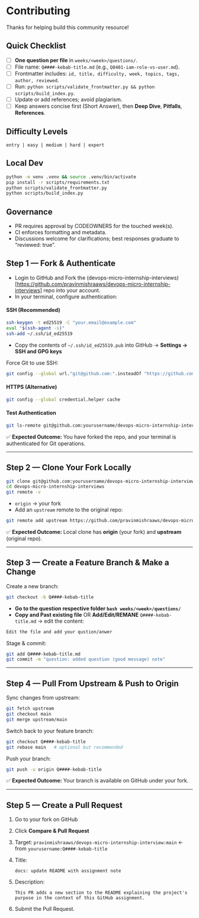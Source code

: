 # Contributing

Thanks for helping build this community resource!

## Quick Checklist
- [ ] **One question per file** in `weeks/<week>/questions/`.
- [ ] File name: `Q####-kebab-title.md` (e.g., `Q0401-iam-role-vs-user.md`).
- [ ] Frontmatter includes: `id, title, difficulty, week, topics, tags, author, reviewed`.
- [ ] Run: `python scripts/validate_frontmatter.py && python scripts/build_index.py`.
- [ ] Update or add references; avoid plagiarism.
- [ ] Keep answers concise first (Short Answer), then **Deep Dive**, **Pitfalls**, **References**.

## Difficulty Levels
`entry | easy | medium | hard | expert`

## Local Dev
```bash
python -m venv .venv && source .venv/bin/activate
pip install -r scripts/requirements.txt
python scripts/validate_frontmatter.py
python scripts/build_index.py
```

## Governance
- PR requires approval by CODEOWNERS for the touched week(s).
- CI enforces formatting and metadata.
- Discussions welcome for clarifications; best responses graduate to “reviewed: true”.

## Step 1 — Fork & Authenticate

- Login to GitHub and Fork the (devops-micro-internship-interviews)[https://github.com/pravinmishraaws/devops-micro-internship-interviews] repo into your account.
- In your terminal, configure authentication:

#### SSH (Recommended)

```bash
ssh-keygen -t ed25519 -C "your.email@example.com"
eval "$(ssh-agent -s)"
ssh-add ~/.ssh/id_ed25519
````
* Copy the contents of `~/.ssh/id_ed25519.pub` into GitHub → **Settings → SSH and GPG keys**

Force Git to use SSH:

```bash
git config --global url."git@github.com:".insteadOf "https://github.com/"
```

#### HTTPS (Alternative)

```bash
git config --global credential.helper cache
```

#### Test Authentication

```bash
git ls-remote git@github.com:yourusername/devops-micro-internship-interviews.git
```

✅ **Expected Outcome:** You have forked the repo, and your terminal is authenticated for Git operations.

---

## Step 2 — Clone Your Fork Locally

```bash
git clone git@github.com:yourusername/devops-micro-internship-interviews.git
cd devops-micro-internship-interviews
git remote -v
```

* `origin` → your fork
* Add an `upstream` remote to the original repo:

```bash
git remote add upstream https://github.com/pravinmishraaws/devops-micro-internship-interviews.git
```

✅ **Expected Outcome:** Local clone has **origin** (your fork) and **upstream** (original repo).

---

## Step 3 — Create a Feature Branch & Make a Change

Create a new branch:

```bash
git checkout -b Q####-kebab-title
```

- **Go to the question respective folder ```bash weeks/<week>/questions/```**
- **Copy and Past existing file** OR **Add/Edit/REMANE** `Q####-kebab-title.md` → edit the content:

```markdown
Edit the file and add your qustion/anwer
```

Stage & commit:

```bash
git add Q####-kebab-title.md
git commit -m "question: added question (good message) note"
```

---

## Step 4 — Pull From Upstream & Push to Origin

Sync changes from upstream:

```bash
git fetch upstream
git checkout main
git merge upstream/main
```

Switch back to your feature branch:

```bash
git checkout Q####-kebab-title
git rebase main   # optional but recommended
```

Push your branch:

```bash
git push -u origin Q####-kebab-title
```

✅ **Expected Outcome:** Your branch is available on GitHub under your fork.

---

## Step 5 — Create a Pull Request

1. Go to your fork on GitHub
2. Click **Compare & Pull Request**
3. Target: `pravinmishraaws/devops-micro-internship-interview:main` ← from `yourusername:Q####-kebab-title`
4. Title:

   ```
   docs: update README with assignment note
   ```
5. Description:

   ```
   This PR adds a new section to the README explaining the project's purpose in the context of this GitHub assignment.
   ```
6. Submit the Pull Request.
